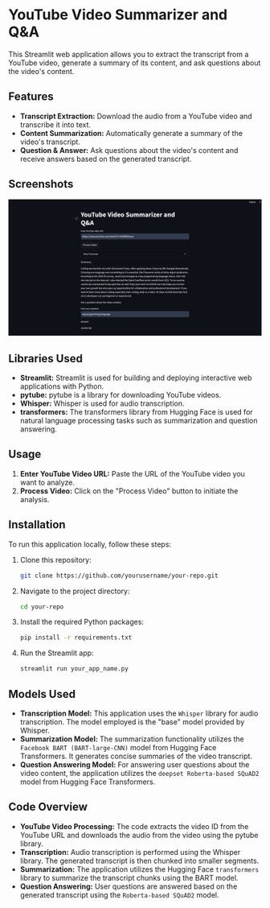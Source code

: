 # YouTube Video Summarizer and Q&A

This Streamlit web application allows you to extract the transcript from a YouTube video, generate a summary of its content, and ask questions about the video's content.

## Features

- **Transcript Extraction:** Download the audio from a YouTube video and transcribe it into text.
- **Content Summarization:** Automatically generate a summary of the video's transcript.
- **Question & Answer:** Ask questions about the video's content and receive answers based on the generated transcript.

## Screenshots

![Screenshot of the application](screenshot.png)

## Libraries Used

- **Streamlit:** Streamlit is used for building and deploying interactive web applications with Python.
- **pytube:** pytube is a library for downloading YouTube videos.
- **Whisper:** Whisper is used for audio transcription.
- **transformers:** The transformers library from Hugging Face is used for natural language processing tasks such as summarization and question answering.

## Usage

1. **Enter YouTube Video URL:** Paste the URL of the YouTube video you want to analyze.
2. **Process Video:** Click on the "Process Video" button to initiate the analysis.

## Installation

To run this application locally, follow these steps:

1. Clone this repository:

   ```bash
   git clone https://github.com/yourusername/your-repo.git
   ```

2. Navigate to the project directory:

   ```bash
   cd your-repo
   ```

3. Install the required Python packages:

   ```bash
   pip install -r requirements.txt
   ```

4. Run the Streamlit app:

   ```bash
   streamlit run your_app_name.py
   ```

## Models Used

- **Transcription Model:** This application uses the `Whisper` library for audio transcription. The model employed is the "base" model provided by Whisper.
- **Summarization Model:** The summarization functionality utilizes the `Facebook BART (BART-large-CNN)` model from Hugging Face Transformers. It generates concise summaries of the video transcript.
- **Question Answering Model:** For answering user questions about the video content, the application utilizes the `deepset Roberta-based SQuAD2` model from Hugging Face Transformers.

## Code Overview

- **YouTube Video Processing:** The code extracts the video ID from the YouTube URL and downloads the audio from the video using the pytube library.
- **Transcription:** Audio transcription is performed using the Whisper library. The generated transcript is then chunked into smaller segments.
- **Summarization:** The application utilizes the Hugging Face `transformers` library to summarize the transcript chunks using the BART model.
- **Question Answering:** User questions are answered based on the generated transcript using the `Roberta-based SQuAD2` model.
